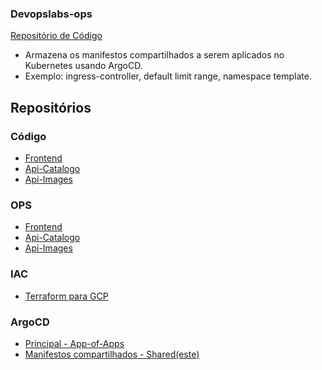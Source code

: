 ### Devopslabs-ops

[Repositório de Código](https://github.com/Adenilson365/devopslabs01-catalogo)

- Armazena os manifestos compartilhados a serem aplicados no Kubernetes usando ArgoCD.
- Exemplo: ingress-controller, default limit range, namespace template.

## Repositórios

### Código

- [Frontend](https://github.com/Adenilson365/devopslabs01-frontend)
- [Api-Catalogo](https://github.com/Adenilson365/devopslabs01-catalogo)
- [Api-Images](https://github.com/Adenilson365/devopslabs01-api-images)

### OPS

- [Frontend](https://github.com/Adenilson365/devopslabas01-ops-frontend)
- [Api-Catalogo](https://github.com/Adenilson365/devopslabs01-ops-catalogo)
- [Api-Images](https://github.com/Adenilson365/devopslabs01-ops-api-images)

### IAC

- [Terraform para GCP](https://github.com/Adenilson365/devopslabs01-iac)

### ArgoCD

- [Principal - App-of-Apps](https://github.com/Adenilson365/argocd-lab)
- [Manifestos compartilhados - Shared(este)](https://github.com/Adenilson365/devops-labs01-config)
